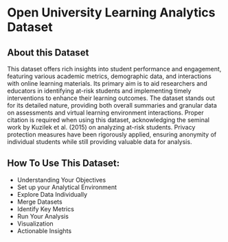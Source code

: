 # Open University Learning Analytics Dataset

## About this Dataset
This dataset offers rich insights into student performance and engagement, featuring various academic metrics, demographic data, and interactions with online learning materials. Its primary aim is to aid researchers and educators in identifying at-risk students and implementing timely interventions to enhance their learning outcomes. The dataset stands out for its detailed nature, providing both overall summaries and granular data on assessments and virtual learning environment interactions. Proper citation is required when using this dataset, acknowledging the seminal work by Kuzilek et al. (2015) on analyzing at-risk students. Privacy protection measures have been rigorously applied, ensuring anonymity of individual students while still providing valuable data for analysis.

## How To Use This Dataset:

* Understanding Your Objectives
* Set up your Analytical Environment
* Explore Data Individually
* Merge Datasets
* Identify Key Metrics
* Run Your Analysis
* Visualization
* Actionable Insights
